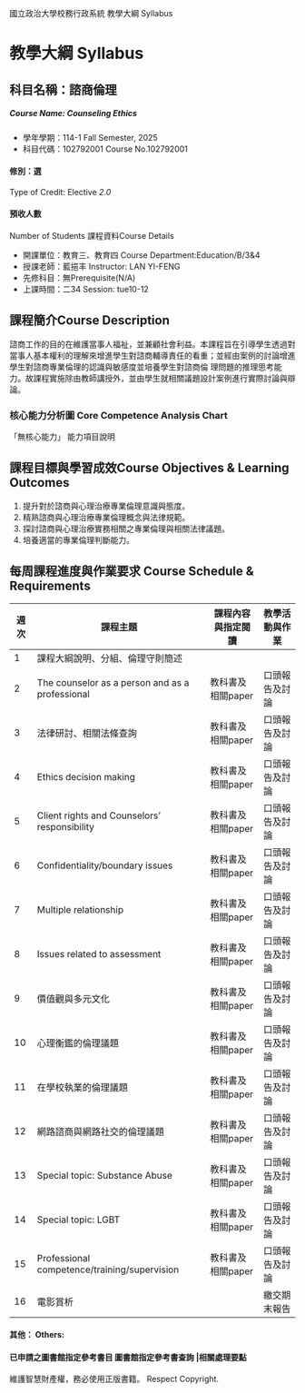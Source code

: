 國立政治大學校務行政系統 教學大綱 Syllabus
# 教學大綱 Syllabus
##  科目名稱：諮商倫理
#####  Course Name: Counseling Ethics
  * 學年學期：114-1 Fall Semester, 2025 
  * 科目代碼：102792001 Course No.102792001
#### 修別：選
Type of Credit: Elective 
_2.0_
#### 預收人數
Number of Students
課程資料Course Details
  * 開課單位：教育三、教育四 Course Department:Education/B/3&4 
  * 授課老師：藍挹丰 Instructor: LAN YI-FENG 
  * 先修科目：無Prerequisite(N/A)
  * 上課時間：二34 Session: tue10-12
##  課程簡介Course Description
諮商工作的目的在維護當事人福祉，並兼顧社會利益。本課程旨在引導學生透過對當事人基本權利的理解來增進學生對諮商輔導責任的看重；並經由案例的討論增進學生對諮商專業倫理的認識與敏感度並培養學生對諮商倫 理問題的推理思考能力。故課程實施除由教師講授外，並由學生就相關議題設計案例進行實際討論與辯論。
###  核心能力分析圖 Core Competence Analysis Chart
「無核心能力」 
能力項目說明
##  課程目標與學習成效Course Objectives & Learning Outcomes 
  1. 提升對於諮商與心理治療專業倫理意識與態度。
  2. 精熟諮商與心理治療專業倫理概念與法律規範。
  3. 探討諮商與心理治療實務相關之專業倫理與相關法律議題。
  4. 培養適當的專業倫理判斷能力。
##  每周課程進度與作業要求 Course Schedule & Requirements
週次 |  課程主題 |  課程內容與指定閱讀 |  教學活動與作業  
---|---|---|---  
1 |  課程大綱說明、分組、倫理守則簡述 |  |   
2 |  The counselor as a person and as a professional |  教科書及相關paper |  口頭報告及討論  
3 |  法律研討、相關法條查詢 |  教科書及相關paper |  口頭報告及討論  
4 |  Ethics decision making |  教科書及相關paper |  口頭報告及討論  
5 |  Client rights and Counselors’ responsibility |  教科書及相關paper |  口頭報告及討論  
6 |  Confidentiality/boundary issues |  教科書及相關paper |  口頭報告及討論  
7 |  Multiple relationship |  教科書及相關paper |  口頭報告及討論  
8 |  Issues related to assessment |  教科書及相關paper |  口頭報告及討論  
9 |  價值觀與多元文化 |  教科書及相關paper |  口頭報告及討論  
10 |  心理衡鑑的倫理議題 |  教科書及相關paper |  口頭報告及討論  
11 |  在學校執業的倫理議題 |  教科書及相關paper |  口頭報告及討論  
12 |  網路諮商與網路社交的倫理議題 |  教科書及相關paper |  口頭報告及討論  
13 |  Special topic: Substance Abuse |  教科書及相關paper |  口頭報告及討論  
14 |  Special topic: LGBT |  教科書及相關paper |  口頭報告及討論  
15 |  Professional competence/training/supervision |  教科書及相關paper |  口頭報告及討論  
16 |  電影賞析 |  |  繳交期末報告  
####  其他： Others:
####  已申請之圖書館指定參考書目  圖書館指定參考書查詢 |相關處理要點
維護智慧財產權，務必使用正版書籍。 Respect Copyright.